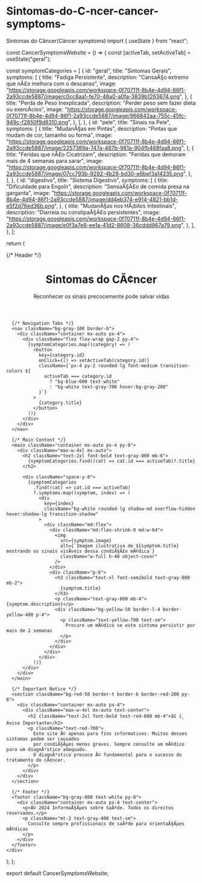 # Sintomas-do-C-ncer-cancer-symptoms-
Sintomas do Câncer(Câncer symptoms)
import { useState } from "react";

const CancerSymptomsWebsite = () => {
  const [activeTab, setActiveTab] = useState("geral");

  const symptomCategories = [
    {
      id: "geral",
      title: "Sintomas Gerais",
      symptoms: [
        {
          title: "Fadiga Persistente",
          description: "CansaÃ§o extremo que nÃ£o melhora com o descanso",
          image: "https://storage.googleapis.com/workspace-0f70711f-8b4e-4d94-86f1-2a93ccde5887/image/c0cc8aa1-fe70-48a0-a0fa-3839b1263674.png",
        },
        {
          title: "Perda de Peso Inexplicada",
          description: "Perder peso sem fazer dieta ou exercÃ­cios",
          image: "https://storage.googleapis.com/workspace-0f70711f-8b4e-4d94-86f1-2a93ccde5887/image/966842aa-755c-45fc-949c-f2850f9d8310.png",
        },
      ],
    },
    {
      id: "pele",
      title: "Sinais na Pele",
      symptoms: [
        {
          title: "MudanÃ§as em Pintas",
          description: "Pintas que mudam de cor, tamanho ou forma",
          image: "https://storage.googleapis.com/workspace-0f70711f-8b4e-4d94-86f1-2a93ccde5887/image/2257389a-747a-487b-981a-904fb468faa8.png",
        },
        {
          title: "Feridas que nÃ£o Cicatrizam",
          description: "Feridas que demoram mais de 4 semanas para sarar",
          image: "https://storage.googleapis.com/workspace-0f70711f-8b4e-4d94-86f1-2a93ccde5887/image/07cc793b-9292-4b29-bd30-e6bef3a14235.png",
        },
      ],
    },
    {
      id: "digestivo",
      title: "Sistema Digestivo",
      symptoms: [
        {
          title: "Dificuldade para Engolir",
          description: "SensaÃ§Ã£o de comida presa na garganta",
          image: "https://storage.googleapis.com/workspace-0f70711f-8b4e-4d94-86f1-2a93ccde5887/image/dd4eb374-e914-4821-bb1d-e5f2d76ed36b.png",
        },
        {
          title: "MudanÃ§as nos HÃ¡bitos Intestinais",
          description: "Diarreia ou constipaÃ§Ã£o persistentes",
          image: "https://storage.googleapis.com/workspace-0f70711f-8b4e-4d94-86f1-2a93ccde5887/image/e0f3a7e8-ee1a-41d2-8608-36cddd967a79.png",
        },
      ],
    },
  ];

  return (
    <div className="min-h-screen bg-white">
      {/* Header */}
      <header className="bg-blue-600 text-white py-6">
        <div className="container mx-auto px-4">
          <h1 className="text-3xl font-bold text-center">Sintomas do CÃ¢ncer</h1>
          <p className="text-center mt-2">Reconhecer os sinais precocemente pode salvar vidas</p>
        </div>
      </header>

      {/* Navigation Tabs */}
      <nav className="bg-gray-100 border-b">
        <div className="container mx-auto px-4">
          <div className="flex flex-wrap gap-2 py-4">
            {symptomCategories.map((category) => (
              <button
                key={category.id}
                onClick={() => setActiveTab(category.id)}
                className={`px-4 py-2 rounded-lg font-medium transition-colors ${
                  activeTab === category.id
                    ? "bg-blue-600 text-white"
                    : "bg-white text-gray-700 hover:bg-gray-200"
                }`}
              >
                {category.title}
              </button>
            ))}
          </div>
        </div>
      </nav>

      {/* Main Content */}
      <main className="container mx-auto px-4 py-8">
        <div className="max-w-4xl mx-auto">
          <h2 className="text-2xl font-bold text-gray-800 mb-6">
            {symptomCategories.find((cat) => cat.id === activeTab)?.title}
          </h2>

          <div className="space-y-8">
            {symptomCategories
              .find((cat) => cat.id === activeTab)
              ?.symptoms.map((symptom, index) => (
                <div
                  key={index}
                  className="bg-white rounded-lg shadow-md overflow-hidden hover:shadow-lg transition-shadow"
                >
                  <div className="md:flex">
                    <div className="md:flex-shrink-0 md:w-64">
                      <img
                        src={symptom.image}
                        alt={`Imagem ilustrativa de ${symptom.title} mostrando os sinais visÃ­veis dessa condiÃ§Ã£o mÃ©dica`}
                        className="w-full h-48 object-cover"
                      />
                    </div>
                    <div className="p-6">
                      <h3 className="text-xl font-semibold text-gray-800 mb-2">
                        {symptom.title}
                      </h3>
                      <p className="text-gray-600 mb-4">{symptom.description}</p>
                      <div className="bg-yellow-50 border-l-4 border-yellow-400 p-4">
                        <p className="text-yellow-700 text-sm">
                          Procure um mÃ©dico se este sintoma persistir por mais de 2 semanas
                        </p>
                      </div>
                    </div>
                  </div>
                </div>
              ))}
          </div>
        </div>
      </main>

      {/* Important Notice */}
      <section className="bg-red-50 border-t border-b border-red-200 py-8">
        <div className="container mx-auto px-4">
          <div className="max-w-4xl mx-auto text-center">
            <h2 className="text-2xl font-bold text-red-800 mb-4">âš ï¸ Aviso Importante</h2>
            <p className="text-red-700">
              Este site Ã© apenas para fins informativos. Muitos desses sintomas podem ser causados
              por condiÃ§Ãµes menos graves. Sempre consulte um mÃ©dico para um diagnÃ³stico adequado.
              O diagnÃ³stico precoce Ã© fundamental para o sucesso do tratamento do cÃ¢ncer.
            </p>
          </div>
        </div>
      </section>

      {/* Footer */}
      <footer className="bg-gray-800 text-white py-8">
        <div className="container mx-auto px-4 text-center">
          <p>Â© 2024 InformaÃ§Ãµes sobre SaÃºde. Todos os direitos reservados.</p>
          <p className="mt-2 text-gray-400 text-sm">
            Consulte sempre profissionais de saÃºde para orientaÃ§Ãµes mÃ©dicas
          </p>
        </div>
      </footer>
    </div>
  );
};

export default CancerSymptomsWebsite;
